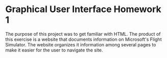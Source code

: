 # Graphical User Interface Homework 1
The purpose of this project was to get familiar with HTML. The product of this exercise is a website that documents information on Microsoft's Flight Simulator. The website organizes it information among several pages to make it easier for the user to navigate the site.
